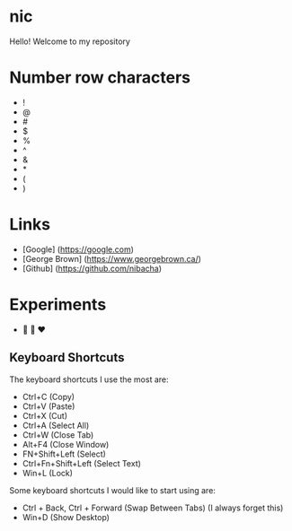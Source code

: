 # nic
Hello! Welcome to my repository

# Number row characters
- !
- @
- \#
- $
- %
- ^
- &
- \*
- (
- )

# Links
- [Google] (https://google.com)
- [George Brown] (https://www.georgebrown.ca/)
- [Github] (https://github.com/nibacha)

# Experiments
- :blue_heart: :purple_heart: :heart:

## Keyboard Shortcuts
The keyboard shortcuts I use the most are:
- Ctrl+C (Copy)
- Ctrl+V (Paste)
- Ctrl+X (Cut)
- Ctrl+A (Select All)
- Ctrl+W (Close Tab)
- Alt+F4 (Close Window)
- FN+Shift+Left (Select)
- Ctrl+Fn+Shift+Left (Select Text)
- Win+L (Lock)

Some keyboard shortcuts I would like to start using are:
- Ctrl + Back, Ctrl + Forward (Swap Between Tabs) (I always forget this)
- Win+D (Show Desktop)